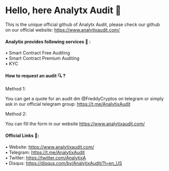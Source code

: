 # Hello, here Analytx Audit 👋 

This is the unique official github of Analytx Audit, please check our github on our official website: https://www.analytixaudit.com/


#### Analytix provides following services 🎯 :

• Smart Contract Free Auditing                    
• Smart Contract Premium Auditing                
• KYC

#### How to request an audit 🔍 ?

Method 1:

You can get a quote for an audit dm @FreddyCryptos on telegram or simply ask in our official telegram group: https://t.me/AnalytixAudit    

Method 2:

You can fill the form in our website https://www.analytixaudit.com/     

#### Official Links 🔗: 

• Website: https://www.analytixaudit.com/      
• Telegram: https://t.me/AnalytixAudit    
• Twitter: https://twitter.com/AnalytixA    
• Disqus: https://disqus.com/by/AnalytixAudit/?l=en_US 
